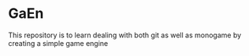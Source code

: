 # GaEn
This repository is to learn dealing with both git as well as monogame by creating a simple game engine
